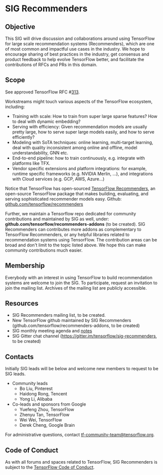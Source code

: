 

# SIG Recommenders

## Objective

This SIG will drive discussion and collaborations around using TensorFlow for large scale recommendation systems (Recommenders), which are one of most common and impactful use cases in the industry. We hope to encourage sharing of best practices in the industry, get consensus and product feedback to help evolve TensorFlow better, and facilitate the contributions of RFCs and PRs in this domain.

## Scope

See approved TensorFlow RFC #[313](https://github.com/tensorflow/community/pull/313). 

Workstreams might touch various aspects of the TensorFlow ecosystem, including:

- Training with scale: How to train from super large sparse features? How to deal with dynamic embedding?
- Serving with efficiency: Given recommendation models are usually pretty large, how to serve super large models easily, and how to serve efficiently?
- Modeling with SoTA techniques: online learning, multi-target learning, deal with quality inconsistent among online and offline, model understandability, GNN etc.
- End-to-end pipeline: how to train continuously, e.g. integrate with platforms like TFX.
- Vendor specific extensions and platform integrations: for example, runtime specific frameworks (e.g. NVIDIA Merlin, …), and integrations with Cloud services (e.g. GCP, AWS, Azure…)

Notice that TensorFlow has open-sourced [TensorFlow Recommenders](https://blog.tensorflow.org/2020/09/introducing-tensorflow-recommenders.html), an open-source TensorFlow package that makes building, evaluating, and serving sophisticated recommender models easy. Github: 
[github.com/tensorflow/recommenders](http://github.com/tensorflow/recommenders)

Further, we maintain a Tensorflow repo dedicated for community contributions and maintained by SIG as well, under: 
**github.com/tensorflow/recommenders-addons** (to be created).
SIG Recommenders can contributes more addons as complementary to TensorFlow Recommenders, or any helpful libraries related to recommendation systems using TensorFlow. The contribution areas can be broad and don't limit to the topic listed above. We hope this can make community contributions much easier.

## Membership

Everybody with an interest in using TensorFlow to build recommendation systems are welcome to join the SIG. To participate, request an invitation to join the mailing list. Archives of the mailing list are publicly accessible.

## Resources

- SIG Recommenders mailing list, to be created.
- New TensorFlow github maintained by SIG Recommenders
(github.com/tensorflow/recommenders-addons, to be created)
- SIG monthly meeting agenda and [notes](https://docs.google.com/document/d/1-jLPffS_MhOd50WScfjFpVNC1DGaIwWxMQPSl5YIJYo/edit#)
- SIG Gitter chat channel (https://gitter.im/tensorflow/sig-recommenders, to be created)

## Contacts

Initially SIG leads will be below and welcome 
new members to request to be SIG leads.

* Community leads
   * Bo Liu, Pinterest
   * Haidong Rong, Tencent
   * Yong Li, Alibaba
* Co-leads and sponsors from Google
   * Yuefeng Zhou, TensorFlow
   * Zhenyu Tan, TensorFlow
   * Wei Wei, TensorFlow
   * Derek Cheng, Google Brain

For administrative questions, contact tf-community-team@tensorflow.org.

## Code of Conduct

As with all forums and spaces related to TensorFlow, SIG Recommenders is subject to
the [TensorFlow Code of Conduct](https://github.com/tensorflow/tensorflow/blob/master/CODE_OF_CONDUCT.md).
